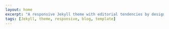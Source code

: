 ```yaml
---
layout: home
excerpt: "A responsive Jekyll theme with editorial tendencies by designer Michael Rose."
tags: [Jekyll, theme, responsive, blog, template]
---
```

